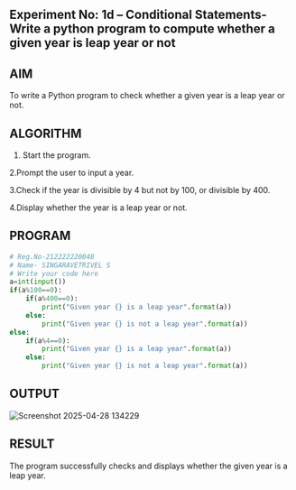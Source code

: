 ## Experiment No: 1d – Conditional Statements- Write a python program to compute whether a given year is leap year or not
## AIM  
To write a Python program to check whether a given year is a leap year or not.
## ALGORITHM  
1. Start the program.

2.Prompt the user to input a year.

3.Check if the year is divisible by 4 but not by 100, or divisible by 400.

4.Display whether the year is a leap year or not.
## PROGRAM
```python
# Reg.No-212222220048
# Name- SINGARAVETRIVEL S
# Write your code here
a=int(input())
if(a%100==0):
    if(a%400==0):
        print("Given year {} is a leap year".format(a))
    else:
        print("Given year {} is not a leap year".format(a))
else:
    if(a%4==0):
        print("Given year {} is a leap year".format(a))
    else:
        print("Given year {} is not a leap year".format(a))
```

## OUTPUT
![Screenshot 2025-04-28 134229](https://github.com/user-attachments/assets/c3f404a0-819d-4a08-9dee-3bf719389456)

## RESULT
The program successfully checks and displays whether the given year is a leap year.
